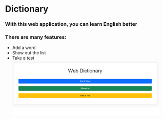 # Dictionary
### With this web application, you can learn English better
### There are many features:
* Add a word
* Show out the list
* Take a test
![Dictionary-Home](https://github.com/dofaWeb/MyDictionary/blob/main/images/dictionary_Home.png)